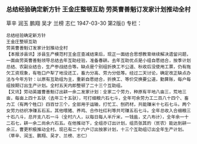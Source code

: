 ### 总结经验确定新方针  王金庄整顿互助  劳英曹善魁订发家计划推动全村
草辛  润玉  鹏翔  吴才  兰榜  志仁
1947-03-30
第2版()
专栏：

    总结经验确定新方针
    王金庄整顿互助
    劳英曹善魁订发家计划推动全村
    【本报涉县讯】涉县生产模范村王金庄查减结束后，现正一面结合思想教育继续解决遗留问题，一面由劳英曹善魁领导总结去年互助经验，准备春耕。去年互助优点是小组自愿结合，按季计划总结、农副业结合，生产参战结合等。缺点是个别组折换工不公道、秋收后没使用工票，仍有拖欠工资现象，有牲口户犁了地没还工，畜力分高、劳力分低等。经过二天讨论，确定改正缺点办法与今年方针：以原有互助组为主，重新自愿结合，折换工、等价交换要公道，勤算账，每户每组按期订出生产计划。全村五天内即整顿了二十三个互助组。
    【又讯】劳动英雄曹善魁订出耕一余二发家计划：全家二个劳力，种原有平地八亩三，荒地三亩，每亩上四十五驮（去年三十五驮），可打细粮六石七斗，全年可余劳力工二百八十四个、畜力工（有两个牲口）四百廿三个，全部用于运输，打忙工、刨药材，共能赚米十七石七斗。两个女劳力纺织净赚五石五。其他喂猪、养鸡、合作社红利等共可赚五石七斗。全年总收入合细粮三十石八斗，总开支八石一斗（全村六人，以每日每人半斤米，一钱盐，丈八布计），全年余一十二石七，耕一余二尚余六石五。在他推动下，全组亦订出计划，组员张其的（贫农）能达到耕一余三，曹更积极推动全村。现已有二十六户订出按家计划，十三个互助组订出全年生产计划。（草辛、润玉、鹏翔、吴才、兰榜、志仁）
